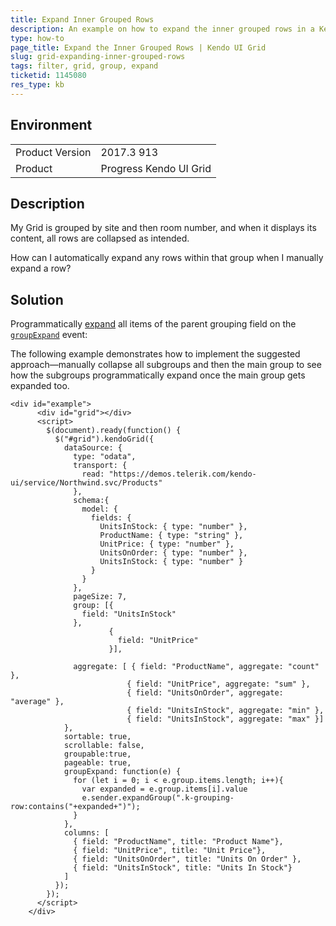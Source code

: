 ```yaml
---
title: Expand Inner Grouped Rows
description: An example on how to expand the inner grouped rows in a Kendo UI Grid.
type: how-to
page_title: Expand the Inner Grouped Rows | Kendo UI Grid
slug: grid-expanding-inner-grouped-rows
tags: filter, grid, group, expand
ticketid: 1145080
res_type: kb
---
```


## Environment

<table>
	<tr>
		<td>Product Version</td>
		<td>2017.3 913</td>
	</tr>
	<tr>
		<td>Product</td>
		<td>Progress Kendo UI Grid</td>
	</tr>
</table>

## Description

My Grid is grouped by site and then room number, and when it displays its content, all rows are collapsed as intended.

How can I automatically expand any rows within that group when I manually expand a row?

## Solution

Programmatically [expand](https://docs.telerik.com/kendo-ui/api/javascript/ui/grid/methods/expandgroup) all items of the parent grouping field on the [`groupExpand`](https://docs.telerik.com/kendo-ui/api/javascript/ui/grid/events/groupexpand) event:

The following example demonstrates how to implement the suggested approach&mdash;manually collapse all subgroups and then the main group to see how the subgroups programmatically expand once the main group gets expanded too.

```dojo
<div id="example">
      <div id="grid"></div>
      <script>
        $(document).ready(function() {
          $("#grid").kendoGrid({
            dataSource: {
              type: "odata",
              transport: {
                read: "https://demos.telerik.com/kendo-ui/service/Northwind.svc/Products"
              },
              schema:{
                model: {
                  fields: {
                    UnitsInStock: { type: "number" },
                    ProductName: { type: "string" },
                    UnitPrice: { type: "number" },
                    UnitsOnOrder: { type: "number" },
                    UnitsInStock: { type: "number" }
                  }
                }
              },
              pageSize: 7,
              group: [{
                field: "UnitsInStock"
              },
                      {
                        field: "UnitPrice"
                      }],

              aggregate: [ { field: "ProductName", aggregate: "count" },
                          { field: "UnitPrice", aggregate: "sum" },
                          { field: "UnitsOnOrder", aggregate: "average" },
                          { field: "UnitsInStock", aggregate: "min" },
                          { field: "UnitsInStock", aggregate: "max" }]
            },
            sortable: true,
            scrollable: false,
            groupable:true,
            pageable: true,
            groupExpand: function(e) {
              for (let i = 0; i < e.group.items.length; i++){
                var expanded = e.group.items[i].value
                e.sender.expandGroup(".k-grouping-row:contains("+expanded+")");
              }
            },
            columns: [
              { field: "ProductName", title: "Product Name"},
              { field: "UnitPrice", title: "Unit Price"},
              { field: "UnitsOnOrder", title: "Units On Order" },
              { field: "UnitsInStock", title: "Units In Stock"}
            ]
          });
        });
      </script>
    </div>
````
